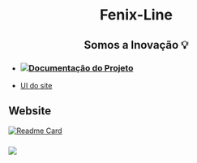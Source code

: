 <h1 align=center> Fenix-Line</h1>

<h2 align=center> Somos a Inovação 💡 </h2>

- ### [![Documentação do Projeto](https://drive.google.com/file/d/1jQSNwgn_RywSfErUQI98dllFn94yZamb/preview?width=640&height=480?allow=autoplay)](https://docs.google.com/document/d/1RwpncYXB1tU8THLkagYiqO1Zj70dbSMnq2LRSuVK-MY/edit) 

- [UI do site]()
<div> 

## Website
[![Readme Card](https://github-readme-stats.vercel.app/api/pin/?username=Fenix-Line&repo=website-FL&theme=transparent&show_owner=true)](https://github.com/Fenix-Line/website-FL#readme)
 
  <h3><a href="https://www.instagram.com/_fenix_line_/" target="_blank"><img src="https://img.shields.io/badge/-Instagram-%23E4405F?style=for-the-badge&logo=instagram&logoColor=white" target="_blank"></a> </h3
    </div>
    
